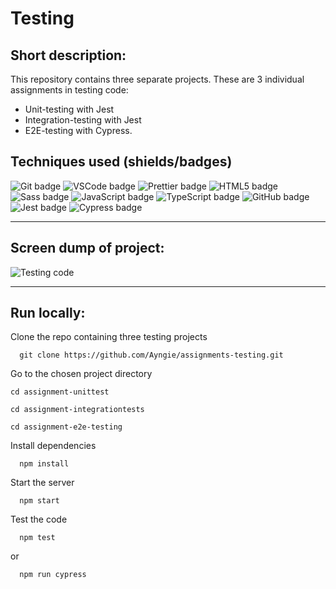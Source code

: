 # Testing

## Short description:
This repository contains three separate projects. These are 3 individual assignments in testing code:
- Unit-testing with Jest
- Integration-testing with Jest
- E2E-testing with Cypress.

## Techniques used (shields/badges)
![Git badge](https://img.shields.io/badge/GIT-E44C30?style=for-the-badge&logo=git&logoColor=white/to/img.png) 
![VSCode badge](https://img.shields.io/badge/VSCode-0078D4?style=for-the-badge&logo=visual%20studio%20code&logoColor=white/to/img.png)
![Prettier badge](https://img.shields.io/badge/prettier-1A2C34?style=for-the-badge&logo=prettier&logoColor=F7BA3E/to/img.png)
![HTML5 badge](https://img.shields.io/badge/HTML5-E34F26?style=for-the-badge&logo=html5&logoColor=white/to/img.png)
![Sass badge](https://img.shields.io/badge/Sass-CC6699?style=for-the-badge&logo=sass&logoColor=white/to/img.png)
![JavaScript badge](https://img.shields.io/badge/JavaScript-323330?style=for-the-badge&logo=javascript&logoColor=F7DF1E/to/img.png)
![TypeScript badge](https://img.shields.io/badge/TypeScript-007ACC?style=for-the-badge&logo=typescript&logoColor=white/to/img.png)
![GitHub badge](https://img.shields.io/badge/GitHub-100000?style=for-the-badge&logo=github&logoColor=white/to/img.png)
![Jest badge](https://img.shields.io/badge/Jest-C21325?style=for-the-badge&logo=jest&logoColor=white)
![Cypress badge](https://img.shields.io/badge/Cypress-17202C?style=for-the-badge&logo=cypress&logoColor=white)

---

## Screen dump of project:
![Testing code](https://angelicareutersward.se/assets/testingCode/testingCode.png)

---

## Run locally:

Clone the repo containing three testing projects

```terminal
  git clone https://github.com/Ayngie/assignments-testing.git
```

Go to the chosen project directory

```terminal
cd assignment-unittest
```

```terminal
cd assignment-integrationtests
```

```terminal
cd assignment-e2e-testing
```

Install dependencies

```terminal
  npm install
```

Start the server

```terminal
  npm start
```

Test the code

```terminal
  npm test
```
or
```terminal
  npm run cypress
```
